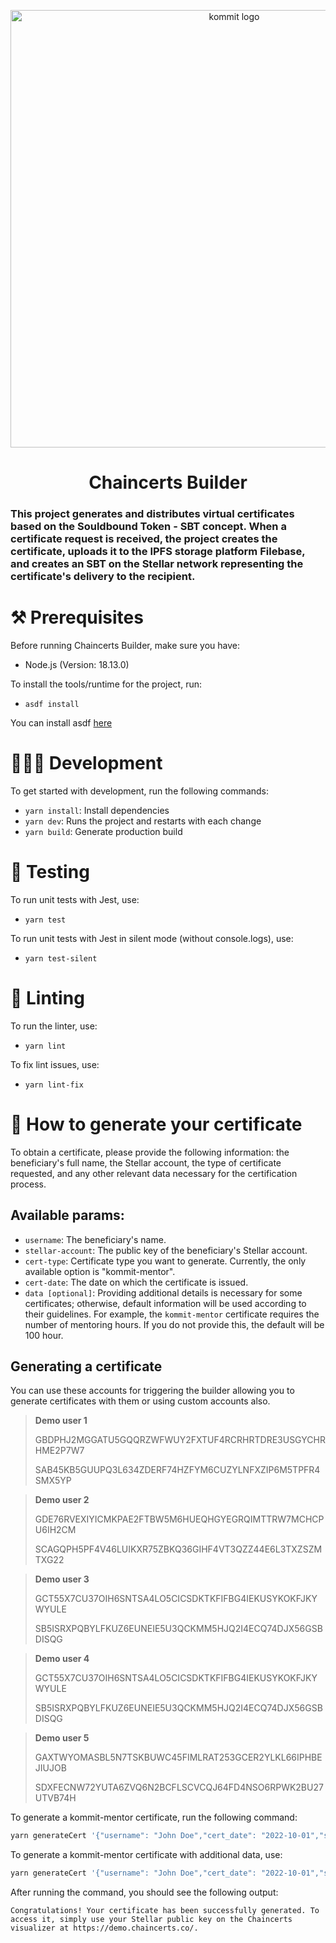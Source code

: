 <p align="center">
  <a href="https://kommit.co">
    <img src="https://user-images.githubusercontent.com/84339390/219978514-ed0cc873-a9d5-4007-922d-ba6ead5c9206.png" width="700px" alt="kommit logo"/>
  </a>
</p>

<h1 align="center">
  Chaincerts Builder
</h1>

### This project generates and distributes virtual certificates based on the Souldbound Token - SBT concept. When a certificate request is received, the project creates the certificate, uploads it to the IPFS storage platform Filebase, and creates an SBT on the Stellar network representing the certificate's delivery to the recipient.

# ⚒️ Prerequisites

Before running Chaincerts Builder, make sure you have:

- Node.js (Version: 18.13.0)

To install the tools/runtime for the project, run:

- `asdf install`

You can install asdf [here](https://asdf-vm.com/guide/getting-started.html)

# 🧑🏻‍💻 Development

To get started with development, run the following commands:

- `yarn install`: Install dependencies
- `yarn dev`: Runs the project and restarts with each change
- `yarn build`: Generate production build

# 🧪 Testing

To run unit tests with Jest, use:
- `yarn test`

To run unit tests with Jest in silent mode (without console.logs), use:
- `yarn test-silent`

# 🔦 Linting

To run the linter, use:

- `yarn lint`

To fix lint issues, use:

- `yarn lint-fix`

# 📜 How to generate your certificate

To obtain a certificate, please provide the following information: the beneficiary's full name, the Stellar account, the type of certificate requested, and any other relevant data necessary for the certification process.

## Available params:

- `username`: The beneficiary's name.
- `stellar-account`: The public key of the beneficiary's Stellar account.
- `cert-type`: Certificate type you want to generate. Currently, the only available option is "kommit-mentor".
- `cert-date`: The date on which the certificate is issued.
- `data [optional]`: Providing additional details is necessary for some certificates; otherwise, default information will be used according to their guidelines. For example, the `kommit-mentor` certificate requires the number of mentoring hours. If you do not provide this, the default will be 100 hour.


## Generating a certificate

You can use these accounts for triggering the builder allowing you to generate certificates with them or using custom accounts also.
> **Demo user 1**
>
> GBDPHJ2MGGATU5GQQRZWFWUY2FXTUF4RCRHRTDRE3USGYCHRHME2P7W7
>
> SAB45KB5GUUPQ3L634ZDERF74HZFYM6CUZYLNFXZIP6M5TPFR4SMX5YP

> **Demo user 2**
>
>  GDE76RVEXIYICMKPAE2FTBW5M6HUEQHGYEGRQIMTTRW7MCHCPU6IH2CM
>
>  SCAGQPH5PF4V46LUIKXR75ZBKQ36GIHF4VT3QZZ44E6L3TXZSZMTXG22

> **Demo user 3**
>
>  GCT55X7CU37OIH6SNTSA4LO5CICSDKTKFIFBG4IEKUSYKOKFJKYWYULE
>
>  SB5ISRXPQBYLFKUZ6EUNEIE5U3QCKMM5HJQ2I4ECQ74DJX56GSBDISQG

> **Demo user 4**
>
>  GCT55X7CU37OIH6SNTSA4LO5CICSDKTKFIFBG4IEKUSYKOKFJKYWYULE
>
>  SB5ISRXPQBYLFKUZ6EUNEIE5U3QCKMM5HJQ2I4ECQ74DJX56GSBDISQG

> **Demo user 5**
>
>  GAXTWYOMASBL5N7TSKBUWC45FIMLRAT253GCER2YLKL66IPHBEJIUJOB
>
>  SDXFECNW72YUTA6ZVQ6N2BCFLSCVCQJ64FD4NSO6RPWK2BU27UTVB74H

To generate a kommit-mentor certificate, run the following command:

```bash
yarn generateCert '{"username": "John Doe","cert_date": "2022-10-01","stellar_account": "GCFXHS4GXL6BVUCXBWXGTITROWLVYXQKQLF4YH5O5JT3YZXCYPAFBJZB", "cert_type": "kommit-mentor"}'
```

To generate a kommit-mentor certificate with additional data, use:

```bash
yarn generateCert '{"username": "John Doe","cert_date": "2022-10-01","stellar_account": "GCFXHS4GXL6BVUCXBWXGTITROWLVYXQKQLF4YH5O5JT3YZXCYPAFBJZB", "cert_type": "kommit-mentor", "data": {"mentor_hours": 500}}'
```

After running the command, you should see the following output:

```
Congratulations! Your certificate has been successfully generated. To access it, simply use your Stellar public key on the Chaincerts visualizer at https://demo.chaincerts.co/.
```

